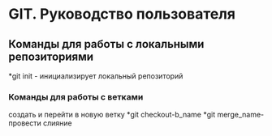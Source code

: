 # GIT. Руководство пользователя
## Команды для работы с локальными репозиториями
*git init - инициализирует локальный репозиторий
### Команды для работы с ветками
создать и перейти в новую ветку
*git checkout-b_name
*git merge_name-провести слияние